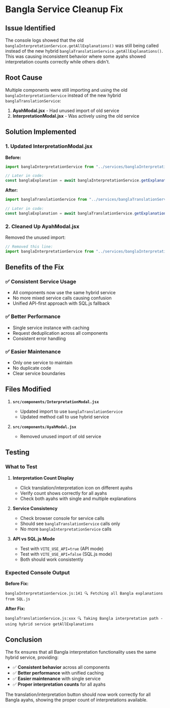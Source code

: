 # Bangla Service Cleanup Fix

## Issue Identified

The console logs showed that the old `banglaInterpretationService.getAllExplanations()` was still being called instead of the new hybrid `banglaTranslationService.getAllExplanations()`. This was causing inconsistent behavior where some ayahs showed interpretation counts correctly while others didn't.

## Root Cause

Multiple components were still importing and using the old `banglaInterpretationService` instead of the new hybrid `banglaTranslationService`:

1. **AyahModal.jsx** - Had unused import of old service
2. **InterpretationModal.jsx** - Was actively using the old service

## Solution Implemented

### 1. **Updated InterpretationModal.jsx**

**Before:**
```javascript
import banglaInterpretationService from "../services/banglaInterpretationService";

// Later in code:
const banglaExplanation = await banglaInterpretationService.getExplanation(parseInt(surahId), parseInt(verseId));
```

**After:**
```javascript
import banglaTranslationService from "../services/banglaTranslationService";

// Later in code:
const banglaExplanation = await banglaTranslationService.getExplanation(parseInt(surahId), parseInt(verseId));
```

### 2. **Cleaned Up AyahModal.jsx**

Removed the unused import:
```javascript
// Removed this line:
import banglaInterpretationService from "../services/banglaInterpretationService";
```

## Benefits of the Fix

### ✅ **Consistent Service Usage**
- All components now use the same hybrid service
- No more mixed service calls causing confusion
- Unified API-first approach with SQL.js fallback

### ✅ **Better Performance**
- Single service instance with caching
- Request deduplication across all components
- Consistent error handling

### ✅ **Easier Maintenance**
- Only one service to maintain
- No duplicate code
- Clear service boundaries

## Files Modified

1. **`src/components/InterpretationModal.jsx`**
   - Updated import to use `banglaTranslationService`
   - Updated method call to use hybrid service

2. **`src/components/AyahModal.jsx`**
   - Removed unused import of old service

## Testing

### What to Test

1. **Interpretation Count Display**
   - Click translation/interpretation icon on different ayahs
   - Verify count shows correctly for all ayahs
   - Check both ayahs with single and multiple explanations

2. **Service Consistency**
   - Check browser console for service calls
   - Should see `banglaTranslationService` calls only
   - No more `banglaInterpretationService` calls

3. **API vs SQL.js Mode**
   - Test with `VITE_USE_API=true` (API mode)
   - Test with `VITE_USE_API=false` (SQL.js mode)
   - Both should work consistently

### Expected Console Output

**Before Fix:**
```
banglaInterpretationService.js:141 🔍 Fetching all Bangla explanations from SQL.js
```

**After Fix:**
```
banglaTranslationService.js:xxx 🔍 Taking Bangla interpretation path - using hybrid service getAllExplanations
```

## Conclusion

The fix ensures that all Bangla interpretation functionality uses the same hybrid service, providing:

- ✅ **Consistent behavior** across all components
- ✅ **Better performance** with unified caching
- ✅ **Easier maintenance** with single service
- ✅ **Proper interpretation counts** for all ayahs

The translation/interpretation button should now work correctly for all Bangla ayahs, showing the proper count of interpretations available.
